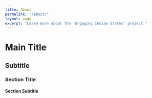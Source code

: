 ```yaml
---
title: About
permalink: "/about/"
layout: page
excerpt: "Learn more about the 'Engaging Indian States' project."
---
```


<h1 class="main-title">Main Title</h1>
<h2 class="subtitle">Subtitle</h2>
<h3 class="section-title">Section Title</h3>
<h4 class="section-subtitle">Section Subtitle</h4>